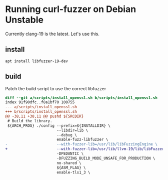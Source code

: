# Running curl-fuzzer on Debian Unstable

Currently clang-19 is the latest. Let's use this.

## install

    apt install libfuzzer-19-dev

## build

Patch the build script to use the correct libfuzzer

~~~diff
diff --git a/scripts/install_openssl.sh b/scripts/install_openssl.sh
index 91f90dfc..f8a1bf70 100755
--- a/scripts/install_openssl.sh
+++ b/scripts/install_openssl.sh
@@ -38,11 +38,11 @@ pushd ${SRCDIR}
 # Build the library.
 ${ARCH_PROG} ./config --prefix=${INSTALLDIR} \
                       --libdir=lib \
                       --debug \
                       enable-fuzz-libfuzzer \
-                      --with-fuzzer-lib=/usr/lib/libFuzzingEngine \
+                      --with-fuzzer-lib=/usr/lib/llvm-19/lib/libFuzzer \
                       -DPEDANTIC \
                       -DFUZZING_BUILD_MODE_UNSAFE_FOR_PRODUCTION \
                       no-shared \
                       ${ASM_FLAG} \
                       enable-tls1_3 \
~~~
